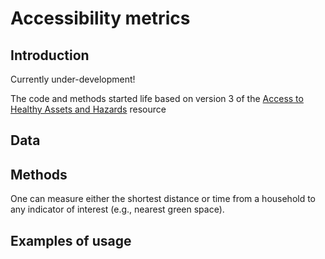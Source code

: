 # Accessibility metrics

## Introduction

Currently under-development!

The code and methods started life based on version 3 of the [Access to Healthy Assets and Hazards](https://github.com/ESRC-CDRC/ahah) resource

## Data

## Methods

One can measure either the shortest distance or time from a household to any indicator of interest (e.g., nearest green space). 

## Examples of usage

